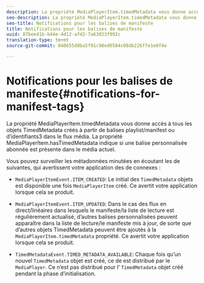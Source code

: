 ```yaml
---
description: La propriété MediaPlayerItem.timedMetadata vous donne accès à tous les objets TimedMetadata créés à partir de balises playlist/manifest ou d’identifiants3 dans le flux média. La propriété MediaPlayerItem.hasTimedMetadata indique si une balise personnalisée abonnée est présente dans le média actuel.
seo-description: La propriété MediaPlayerItem.timedMetadata vous donne accès à tous les objets TimedMetadata créés à partir de balises playlist/manifest ou d’identifiants3 dans le flux média. La propriété MediaPlayerItem.hasTimedMetadata indique si une balise personnalisée abonnée est présente dans le média actuel.
seo-title: Notifications pour les balises de manifeste
title: Notifications pour les balises de manifeste
uuid: 87bee41b-b44e-4d12-afd2-7a63023f992c
translation-type: tm+mt
source-git-commit: 040655d8ba5f91c98ed0584c08db226ffe1e0f4e

---
```



# Notifications pour les balises de manifeste{#notifications-for-manifest-tags}

La propriété MediaPlayerItem.timedMetadata vous donne accès à tous les objets TimedMetadata créés à partir de balises playlist/manifest ou d’identifiants3 dans le flux média. La propriété MediaPlayerItem.hasTimedMetadata indique si une balise personnalisée abonnée est présente dans le média actuel.

Vous pouvez surveiller les métadonnées minutées en écoutant les  de suivantes, qui avertissent votre application des  de connexes :

* `MediaPlayerItemEvent.ITEM_CREATED`: Le initial des `TimedMetadata` objets est disponible une fois `MediaPlayerItem` créé. Ce avertit votre application lorsque cela se produit.

* `MediaPlayerItemEvent.ITEM_UPDATED`: Dans le cas des flux en direct/linéaires dans lesquels le manifeste/la liste de lecture est régulièrement actualisé, d’autres balises personnalisées peuvent apparaître dans la liste de lecture/le manifeste mis à jour, de sorte que d’autres objets TimedMetadata peuvent être ajoutés à la `MediaPlayerItem.timedMetadata` propriété. Ce avertit votre application lorsque cela se produit.

* `TimedMetadataEvent.TIMED_METADATA_AVAILABLE`: Chaque fois qu’un nouvel `TimedMetadata` objet est créé, ce  de est distribué par le `MediaPlayer`. Ce n’est pas distribué pour l’ `TimedMetadata` objet créé pendant la phase d’initialisation.

